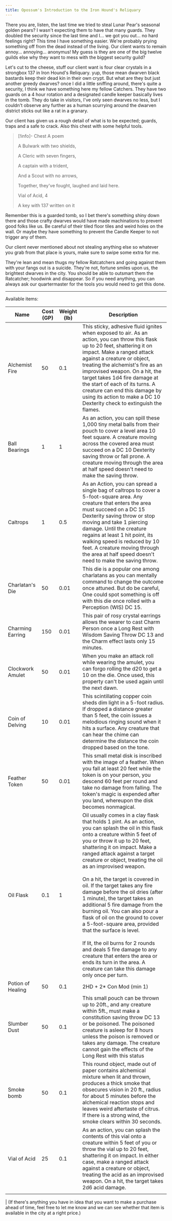 ```yaml
---
title: Opossum's Introduction to the Iron Hound's Reliquary
---
```

There you are, listen, the last time we tried to steal Lunar Pear's seasonal golden pears? I wasn't expecting them to have that many guards. They doubled the security since the last time and I... we got you out... no hard feelings right? This time I have something easier. We're probably prying something off from the dead instead of the living. Our client wants to remain annoy... annoying... anonymus! My guess is they are one of the big twelve guilds else why they want to mess with the biggest security guild? 

Let's cut to the cheese, stuff our client want is four clear crystals in a strongbox 137 in Iron Hound's Reliquary. yup, those mean dwarven black bastards keep their dead kin in their own crypt. But what are they but just another greedy dwarves? once I did a little sniffing around, there's quite a security, I think we have something here my fellow Catchers. They have two guards on a 4 hour rotation and a designated candle keeper basically lives in the tomb. They do take in visitors, I've only seen dwarves no less, but I couldn't observe any further as a human scurrying around the dwarven district sticks out like a rat in a granary.

Our client has given us a rough detail of what is to be expected; guards, traps and a safe to crack. Also this chest with some helpful tools. 

> [!info]- Chest
> A poem
> 
> 	A Bulwark with two shields, 
> 	
> 	A Cleric with seven fingers,
> 	
> 	A captain with a trident,
> 	
> 	And a Scout with no arrows,
> 	
> 	Together, they've fought, laughed and laid here.
> 
> Vial of Acid, 4
> 
> A key with 137 written on it

Remember this is a guarded tomb, so I bet there's something shiny down there and those crafty dwarves would have made machinations to prevent good folks like us. Be careful of their tiled floor tiles and weird holes on the wall. Or maybe they have something to prevent the Candle Keeper to not trigger any of them.

Our client never mentioned about not stealing anything else so whatever you grab from that place is yours, make sure to swipe some extra for me.

They're lean and mean thugs my fellow Ratcatchers and going against them with your fangs out is a suicide. They're not, fortune smiles upon us, the brightest dwarves in the city. You should be able to outsmart them the Ratcatcher; hoodwink and disappear. So if you need anything, you can always ask our quartermaster for the tools you would need to get this done.

---
Available items:

| Name              | Cost (GP) | Weight (lb) | Description                                                                                                                                                                                                                                                                                                                                                                                                                                                                                                                                                                                                                                                                                                                                                                                                  |
| ----------------- | --------- | ----------- | ------------------------------------------------------------------------------------------------------------------------------------------------------------------------------------------------------------------------------------------------------------------------------------------------------------------------------------------------------------------------------------------------------------------------------------------------------------------------------------------------------------------------------------------------------------------------------------------------------------------------------------------------------------------------------------------------------------------------------------------------------------------------------------------------------------ |
| Alchemist Fire    | 50        | 0.1         | This sticky, adhesive fluid ignites when exposed to air. As an action, you can throw this flask up to 20 feet, shattering it on impact. Make a ranged attack against a creature or object, treating the alchemist's fire as an improvised weapon. On a hit, the target takes 1d4 fire damage at the start of each of its turns. A creature can end this damage by using its action to make a DC 10 Dexterity check to extinguish the flames.                                                                                                                                                                                                                                                                                                                                                                 |
| Ball Bearings     | 1         | 1           | As an action, you can spill these 1,000 tiny metal balls from their pouch to cover a level area 10 feet square. A creature moving across the covered area must succeed on a DC 10 Dexterity saving throw or fall prone. A creature moving through the area at half speed doesn't need to make the saving throw.                                                                                                                                                                                                                                                                                                                                                                                                                                                                                              |
| Caltrops          | 1         | 0.5         | As an Action, you can spread a single bag of caltrops to cover a 5-foot-square area. Any creature that enters the area must succeed on a DC 15 Dexterity saving throw or stop moving and take 1 piercing damage. Until the creature regains at least 1 hit point, its walking speed is reduced by 10 feet. A creature moving through the area at half speed doesn't need to make the saving throw.                                                                                                                                                                                                                                                                                                                                                                                                           |
| Charlatan's Die   | 50        | 0.01        | This die is a popular one among charlatans as you can mentally command to change the outcome once attuned. But do be careful, One could spot something is off with this die once rolled with a Perception (WIS) DC 15.                                                                                                                                                                                                                                                                                                                                                                                                                                                                                                                                                                                       |
| Charming Earring  | 150       | 0.01        | This pair of rosy crystal earrings allows the wearer to cast Charm Person once a Long Rest with Wisdom Saving Throw DC 13 and the Charm effect lasts only 15 minutes.                                                                                                                                                                                                                                                                                                                                                                                                                                                                                                                                                                                                                                        |
| Clockwork Amulet  | 50        | 0.01        | When you make an attack roll while wearing the amulet, you can forgo rolling the d20 to get a 10 on the die. Once used, this property can't be used again until the next dawn.                                                                                                                                                                                                                                                                                                                                                                                                                                                                                                                                                                                                                               |
| Coin of Delving   | 10        | 0.01        | This scintillating copper coin sheds dim light in a 5-foot radius. If dropped a distance greater than 5 feet, the coin issues a melodious ringing sound when it hits a surface. Any creature that can hear the chime can determine the distance the coin dropped based on the tone.                                                                                                                                                                                                                                                                                                                                                                                                                                                                                                                          |
| Feather Token     | 50        | 0.01        | This small metal disk is inscribed with the image of a feather. When you fall at least 20 feet while the token is on your person, you descend 60 feet per round and take no damage from falling. The token's magic is expended after you land, whereupon the disk becomes nonmagical.                                                                                                                                                                                                                                                                                                                                                                                                                                                                                                                        |
| Oil Flask         | 0.1       | 1           | Oil usually comes in a clay flask that holds 1 pint. As an action, you can splash the oil in this flask onto a creature within 5 feet of you or throw it up to 20 feet, shattering it on impact. Make a ranged attack against a target creature or object, treating the oil as an improvised weapon.<br><br>On a hit, the target is covered in oil. If the target takes any fire damage before the oil dries (after 1 minute), the target takes an additional 5 fire damage from the burning oil. You can also pour a flask of oil on the ground to cover a 5-foot-square area, provided that the surface is level.<br><br>If lit, the oil burns for 2 rounds and deals 5 fire damage to any creature that enters the area or ends its turn in the area. A creature can take this damage only once per turn. |
| Potion of Healing | 50        | 0.1         | 2HD + 2\* Con Mod (min 1)                                                                                                                                                                                                                                                                                                                                                                                                                                                                                                                                                                                                                                                                                                                                                                                    |
| Slumber Dust      | 50        | 0.1         | This small pouch can be thrown up to 20ft., and any creature within 5ft., must make a constitution saving throw DC 13 or be poisoned. The poisoned creature is asleep for 8 hours unless the poison is removed or takes any damage. The creature cannot gain the effects of the Long Rest with this status                                                                                                                                                                                                                                                                                                                                                                                                                                                                                                   |
| Smoke bomb        | 50        | 0.1         | This round object, made out of paper contains alchemical mixture when lit and thrown, produces a thick smoke that obsecures vision in 20 ft., radius for about 5 minutes before the alchemical reaction stops and leaves weird aftertaste of citrus. If there is a strong wind, the smoke clears within 30 seconds.                                                                                                                                                                                                                                                                                                                                                                                                                                                                                          |
| Vial of Acid      | 25        | 0.1         | As an action, you can splash the contents of this vial onto a creature within 5 feet of you or throw the vial up to 20 feet, shattering it on impact. In either case, make a ranged attack against a creature or object, treating the acid as an improvised weapon. On a hit, the target takes 2d6 acid damage.                                                                                                                                                                                                                                                                                                                                                                                                                                                                                              |
|                   |           |             |                                                                                                                                                                                                                                                                                                                                                                                                                                                                                                                                                                                                                                                                                                                                                                                                              |
| 
(If there's anything you have in idea that you want to make a purchase ahead of time, feel free to let me know and we can see whether that item is available in the city at a right price.)